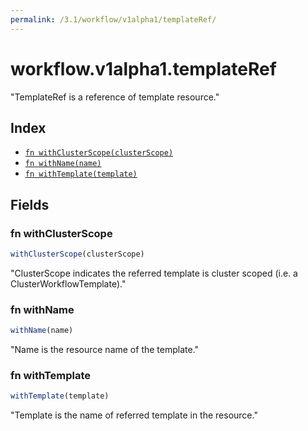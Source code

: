 ```yaml
---
permalink: /3.1/workflow/v1alpha1/templateRef/
---
```


# workflow.v1alpha1.templateRef

"TemplateRef is a reference of template resource."

## Index

* [`fn withClusterScope(clusterScope)`](#fn-withclusterscope)
* [`fn withName(name)`](#fn-withname)
* [`fn withTemplate(template)`](#fn-withtemplate)

## Fields

### fn withClusterScope

```ts
withClusterScope(clusterScope)
```

"ClusterScope indicates the referred template is cluster scoped (i.e. a ClusterWorkflowTemplate)."

### fn withName

```ts
withName(name)
```

"Name is the resource name of the template."

### fn withTemplate

```ts
withTemplate(template)
```

"Template is the name of referred template in the resource."